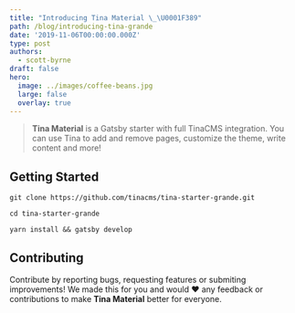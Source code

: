 ```yaml
---
title: "Introducing Tina Material \_\U0001F389"
path: /blog/introducing-tina-grande
date: '2019-11-06T00:00:00.000Z'
type: post
authors:
  - scott-byrne
draft: false
hero:
  image: ../images/coffee-beans.jpg
  large: false
  overlay: true
---
```


> **Tina Material** is a Gatsby starter with full TinaCMS integration. You can use Tina to add and remove pages, customize the theme, write content and more!

## Getting Started

```shell-session
git clone https://github.com/tinacms/tina-starter-grande.git

cd tina-starter-grande

yarn install && gatsby develop
```

## Contributing

Contribute by reporting bugs, requesting features or submiting improvements! We made this for you and would ❤️ any feedback or contributions to make **Tina Material** better for everyone.
